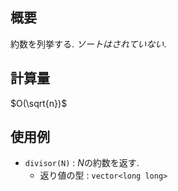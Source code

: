 ## 概要

約数を列挙する. *ソートはされていない*.

## 計算量

$O(\sqrt{n})$

## 使用例

* `divisor(N)` : $N$の約数を返す.
  * 返り値の型 : `vector<long long>`

